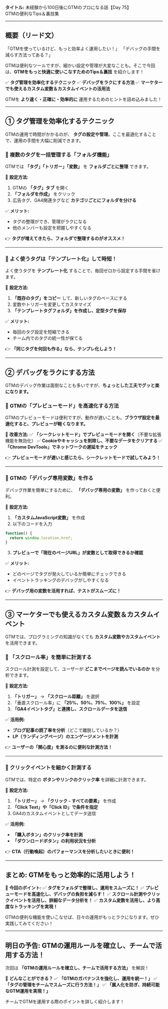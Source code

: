 **タイトル:**
未経験から100日後にGTMのプロになる話【Day 75】\
GTMの便利なTips＆裏技集

---

## **概要（リード文）**

「GTMを使っているけど、もっと効率よく運用したい！」
「デバッグの手間を減らす方法ってある？」

GTMは便利なツールですが、細かい設定や管理が大変なことも。そこで今回は、**GTMをもっと快適に使いこなすためのTips＆裏技** を紹介します！

✅ **タグ管理を効率化するテクニック**
✅ **デバッグをラクにする方法**
✅ **マーケターでも使えるカスタム変数＆カスタムイベントの活用法**

GTMを **より速く・正確に・効率的に** 運用するためのヒントを詰め込みました！

---

## **① タグ管理を効率化するテクニック**

GTMの運用で時間がかかるのが、 **タグの設定や管理**。ここを最適化することで、運用の手間を大幅に削減できます。

### **🔹 複数のタグを一括管理する「フォルダ機能」**

GTMでは **「タグ」「トリガー」「変数」** を **フォルダごとに整理** できます。

📌 **設定方法:**
1. GTMの **「タグ」タブ** を開く
2. **「フォルダを作成」** をクリック
3. 広告タグ、GA4関連タグなど **カテゴリごとにフォルダを分ける**

✅ **メリット:**
- タグの整理ができ、管理がラクになる
- 他のメンバーも設定を把握しやすくなる

👉 **タグが増えてきたら、フォルダで整理するのがオススメ！**

---

### **🔹 よく使うタグは「テンプレート化」して時短！**

よく使うタグを **テンプレート化** することで、毎回ゼロから設定する手間を省けます。

📌 **設定方法:**
1. **「既存のタグ」をコピー** して、新しいタグのベースにする
2. 変数やトリガーを変更してカスタマイズ
3. **「テンプレートタグフォルダ」を作成し、定型タグを保存**

✅ **メリット:**
- 毎回のタグ設定を短縮できる
- チーム内でのタグの統一性が保てる

👉 **「同じタグを何回も作る」なら、テンプレ化しよう！**

---

## **② デバッグをラクにする方法**

GTMのデバッグ作業は面倒なことも多いですが、**ちょっとした工夫でグッと楽になります。**

### **🔹 GTMの「プレビューモード」を高速化する方法**

GTMのプレビューモードは便利ですが、動作が遅いことも。**ブラウザ設定を最適化すると、プレビューが軽くなります。**

📌 **改善方法:**
✅ **「シークレットモード」でプレビューモードを開く**（不要な拡張機能を無効化）
✅ **Cookieやキャッシュを削除し、不要なデータをクリアする**
✅ **「Chrome DevTools」でネットワークの遅延をチェック**

👉 **プレビューモードが遅いと感じたら、シークレットモードで試してみよう！**

---

### **🔹 GTMの「デバッグ専用変数」を作る**

デバッグ作業を簡単にするために、 **「デバッグ専用の変数」** を作っておくと便利。

📌 **設定方法:**
1. **「カスタムJavaScript変数」** を作成
2. 以下のコードを入力

```javascript
function() {
  return window.location.href;
}
```

3. **プレビューで「現在のページURL」が変数として取得できるか確認**

✅ **メリット:**
- どのページでタグが発火しているか簡単にチェックできる
- イベントトラッキングのデバッグがしやすくなる

👉 **デバッグ用の変数を活用すれば、テストがスムーズに！**

---

## **③ マーケターでも使えるカスタム変数＆カスタムイベント**

GTMでは、プログラミングの知識がなくても **カスタム変数やカスタムイベント** を活用できます。

### **🔹 「スクロール率」を簡単に計測する**

スクロール計測を設定して、ユーザーが **どこまでページを読んでいるのか** を分析できます。

📌 **設定方法:**
1. **「トリガー」** → **「スクロール距離」** を選択
2. 「垂直スクロール率」に **「25%、50%、75%、100%」** を設定
3. **「GA4イベントタグ」と連携し、スクロールデータを送信**

✅ **活用例:**
- **ブログ記事の読了率を分析**（どこで離脱しているか？）
- **LP（ランディングページ）のエンゲージメントを計測**

👉 **ユーザーの「関心度」を測るのに便利な計測方法！**

---

### **🔹 クリックイベントを細かく計測する**

GTMでは、特定の **ボタンやリンクのクリック率** を詳細に計測できます。

📌 **設定方法:**
1. **「トリガー」** → **「クリック - すべての要素」** を作成
2. **「Click Text」や「Click ID」で条件を指定**
3. GA4のカスタムイベントとしてデータ送信

✅ **活用例:**
- **「購入ボタン」のクリック率を計測**
- **「ダウンロードボタン」の利用状況を分析**

👉 **CTA（行動喚起）のパフォーマンスを分析したいときに便利！**

---

## **まとめ: GTMをもっと効率的に活用しよう！**

📌 **今回のポイント:**
✅ **タグをフォルダで整理し、運用をスムーズに！**
✅ **プレビューモードを高速化し、デバッグの負担を減らす！**
✅ **スクロール計測やクリックイベントを活用し、詳細なデータ分析を！**
✅ **カスタム変数を活用し、より高度なトラッキングを実現！**

GTMの便利な機能を使いこなせば、日々の運用がもっとラクになります。ぜひ実践してみてください！

---

## **明日の予告: GTMの運用ルールを確立し、チームで活用する方法！**

次回は **「GTMの運用ルールを確立し、チームで活用する方法」** を解説！

📌 **どんなことができる？**
✅ **「GTMのガバナンスを強化し、運用を統一！」**
✅ **「タグの管理をチームでスムーズに行う方法！」**
✅ **「属人化を防ぎ、持続可能なGTM運用を実現！」**

チームでGTMを運用する際のポイントを詳しく紹介します！